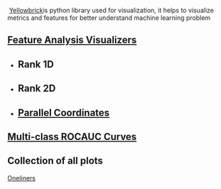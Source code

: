  [Yellowbrick](https://www.scikit-yb.org/en/latest/index.html)is python library used for visualization, it helps to visualize metrics and features for better understand machine learning problem 

## [Feature Analysis Visualizers](https://www.scikit-yb.org/en/latest/api/features/index.html#feature-analysis-visualizers "Permalink to this heading")
* ## Rank 1D
* ## Rank 2D
* ## [Parallel Coordinates](https://www.scikit-yb.org/en/latest/api/features/pcoords.html#parallel-coordinates "Permalink to this heading")

## [Multi-class ROCAUC Curves](https://www.scikit-yb.org/en/latest/api/classifier/rocauc.html#multi-class-rocauc-curves "Permalink to this heading")



## Collection of all plots 
[Oneliners](https://www.scikit-yb.org/en/latest/oneliners.html)




